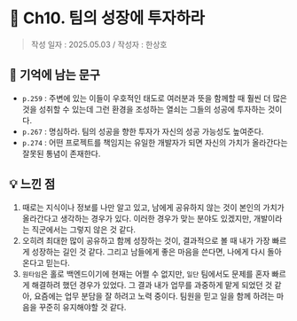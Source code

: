 # 🔖 Ch10. 팀의 성장에 투자하라

> 작성 일자 : 2025.05.03 / 작성자 : 한상호

## 💫 기억에 남는 문구

- `p.259` : 주변에 있는 이들이 우호적인 태도로 여러분과 뜻을 함께할 때 훨씬 더 많은 것을 성취할 수 있는데 그런 환경을 조성하는 열쇠는 그들의 성공에 투자하는 것이다.
- `p.267` : 명심하라. 팀의 성공을 향한 투자가 자신의 성공 가능성도 높여준다.
- `p.274` : 어떤 프로젝트를 책임지는 유일한 개발자가 되면 자신의 가치가 올라간다는 잘못된 통념이 존재한다.

## 💡 느낀 점

1. 때로는 지식이나 정보를 나만 알고 있고, 남에게 공유하지 않는 것이 본인의 가치가 올라간다고 생각하는 경우가 있다. 이러한 경우가 맞는 분야도 있겠지만, 개발이라는 직군에서는 그렇지 않은 것 같다.
2. 오히려 최대한 많이 공유하고 함께 성장하는 것이, 결과적으로 볼 때 내가 가장 빠르게 성장하는 길인 것 같다. 그리고 남들에게 좋은 마음을 쓴다면, 나에게 다시 돌아온다고 믿는다.
3. `원타임`은 홀로 백엔드이기에 현재는 어쩔 수 없지만, `일단` 팀에서도 문제를 혼자 빠르게 해결하려 했던 경우가 있었다. 그 결과 내가 업무를 과중하게 맡게 되었던 것 같아, 요즘에는 업무 분담을 잘 하려고 노력 중이다. 팀원을 믿고 일을 함께 하려는 마음을 꾸준히 유지해야할 것 같다.
